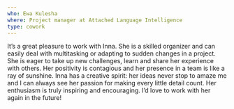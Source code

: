```yaml
---
who: Ewa Kulesha
where: Project manager at Attached Language Intelligence
type: cowork
---
```


It’s a great pleasure to work with Inna. She is a skilled organizer and can easily deal with multitasking or adapting to sudden changes in a project. 
She is eager to take up new challenges, learn and share her experience with others. Her positivity is contagious and her presence in a team is like a ray of sunshine. 
Inna has a creative spirit: her ideas never stop to amaze me and I can always see her passion for making every little detail count. 
Her enthusiasm is truly inspiring and encouraging. I’d love to work with her again in the future!
